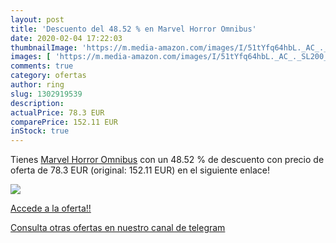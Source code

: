 ```yaml
---
layout: post
title: 'Descuento del 48.52 % en Marvel Horror Omnibus'
date: 2020-02-04 17:22:03
thumbnailImage: 'https://m.media-amazon.com/images/I/51tYfq64hbL._AC_._SL200_.jpg'
images: [ 'https://m.media-amazon.com/images/I/51tYfq64hbL._AC_._SL200_.jpg' ]
comments: true
category: ofertas
author: ring
slug: 1302919539
description:
actualPrice: 78.3 EUR
comparePrice: 152.11 EUR
inStock: true
---
```


Tienes [Marvel Horror Omnibus](https://www.amazon.com/dp/1302919539/?tag=redken08-20) con un 48.52 % de descuento con precio de oferta de 78.3 EUR (original: 152.11 EUR) en el siguiente enlace!

[![](https://m.media-amazon.com/images/I/51tYfq64hbL._AC_._SL200_.jpg)](https://www.amazon.com/dp/1302919539/?tag=redken08-20)

[Accede a la oferta!!](https://www.amazon.com/dp/1302919539/?tag=redken08-20)

[Consulta otras ofertas en nuestro canal de telegram](https://t.me/s/ofertas25)
